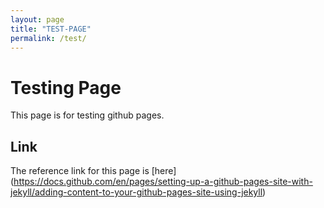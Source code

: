 ```yaml
---
layout: page
title: "TEST-PAGE"
permalink: /test/
---
```


# Testing Page
This page is for testing github pages.

## Link
The reference link for this page is [here] (https://docs.github.com/en/pages/setting-up-a-github-pages-site-with-jekyll/adding-content-to-your-github-pages-site-using-jekyll)
